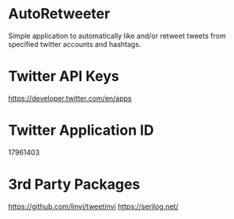 # AutoRetweeter
Simple application to automatically like and/or retweet tweets from specified twitter accounts and hashtags.

# Twitter API Keys 
https://developer.twitter.com/en/apps

# Twitter Application ID
17961403

# 3rd Party Packages
https://github.com/linvi/tweetinvi
https://serilog.net/